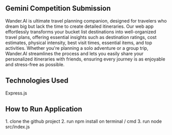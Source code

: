 ## Gemini Competition Submission

Wander.AI is ultimate travel planning companion, designed for travelers who dream big but lack the time to create detailed itineraries. Our web app effortlessly transforms your bucket list destinations into well-organized travel plans, offering essential insights such as destination ratings, cost estimates, physical intensity, best visit times, essential items, and top activities. Whether you're planning a solo adventure or a group trip, Wander.AI streamlines the process and lets you easily share your personalized itineraries with friends, ensuring every journey is as enjoyable and stress-free as possible.

## Technologies Used
Express.js

## How to Run Application
1.⁠ ⁠clone the github project
2.⁠ ⁠⁠run npm install on terminal / cmd
3.⁠ ⁠⁠run node src/index.js
